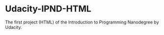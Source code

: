 # Udacity-IPND-HTML
The first project (HTML) of the Introduction to Programming Nanodegree by Udacity. 
